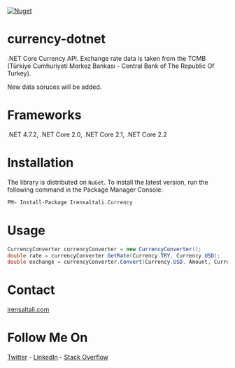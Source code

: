 [![Nuget](https://img.shields.io/nuget/v/Irensaltali.Currency.svg)](https://www.nuget.org/packages/Irensaltali.Currency)

# currency-dotnet
.NET Core Currency API. Exchange rate data is taken from the TCMB (Türkiye Cumhuriyeti Merkez Bankası - Central Bank of The Republic Of Turkey). 

New data soruces will be added.

# Frameworks

.NET 4.7.2, .NET Core 2.0, .NET Core 2.1, .NET Core 2.2 


# Installation
The library is distributed on `NuGet`. To install the latest version, run the following command in the Package Manager Console: 
```sh
PM> Install-Package Irensaltali.Currency
```

# Usage

```csharp
CurrencyConverter currencyConverter = new CurrencyConverter();
double rate = currencyConverter.GetRate(Currency.TRY, Currency.USD);
double exchange = currencyConverter.Convert(Currency.USD, Amount, Currency.TRY) 
```

# Contact
[irensaltali.com](https://irensaltali.com "İren SALTALI Blog")

# Follow Me On
[Twitter](https://twitter.com/irensaltali) - [LinkedIn](https://linkedin.com/in/irensaltali) - [Stack Overflow](https://stackoverflow.com/users/3453221/iren)

